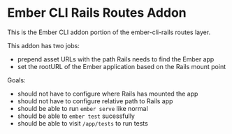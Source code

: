 # Ember CLI Rails Routes Addon

This is the Ember CLI addon portion of the ember-cli-rails routes layer.

This addon has two jobs:

  * prepend asset URLs with the path Rails needs to find the Ember app
  * set the rootURL of the Ember application based on the Rails mount point

Goals:

  * should not have to configure where Rails has mounted the app
  * should not have to configure relative path to Rails app
  * should be able to run `ember serve` like normal
  * should be able to `ember test` sucessfully
  * should be able to visit `/app/tests` to run tests
